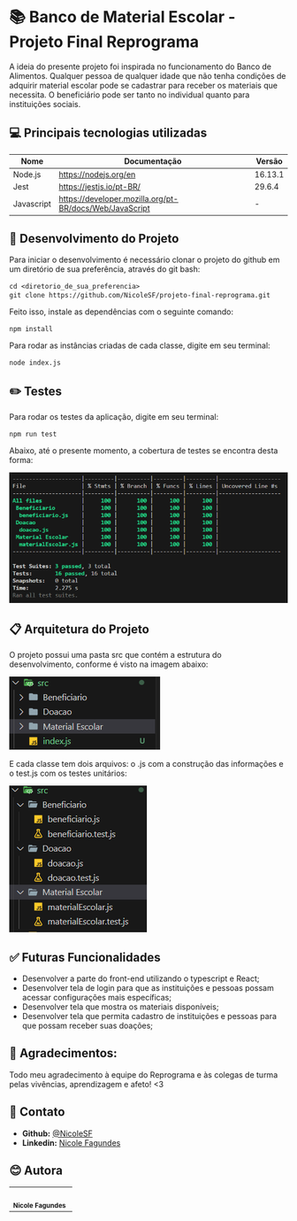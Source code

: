 # 📚 Banco de Material Escolar - Projeto Final Reprograma

A ideia do presente projeto foi inspirada no funcionamento do Banco de Alimentos. Qualquer pessoa de qualquer idade que não tenha condições de adquirir material escolar pode se cadastrar para receber os materiais que necessita. O beneficiário pode ser tanto no individual quanto para instituições sociais.

## 💻 Principais tecnologias utilizadas
| Nome    | Documentação   | Versão  |
| ------- | -------------- | ------- |
| Node.js    | https://nodejs.org/en   | 16.13.1  |
| Jest    | https://jestjs.io/pt-BR/   | 29.6.4  |
| Javascript    | https://developer.mozilla.org/pt-BR/docs/Web/JavaScript   |  -  |

## 🔨 Desenvolvimento do Projeto

Para iniciar o desenvolvimento é necessário clonar o projeto do github em um diretório de sua preferência, através do git bash:

```
cd <diretorio_de_sua_preferencia>
git clone https://github.com/NicoleSF/projeto-final-reprograma.git

```

Feito isso, instale as dependências com o seguinte comando:

```
npm install
```

Para rodar as instâncias criadas de cada classe, digite em seu terminal:

```
node index.js
```

## ✏️ Testes

Para rodar os testes da aplicação, digite em seu terminal:

```
npm run test
```

Abaixo, até o presente momento, a cobertura de testes se encontra desta forma:

![Imagem1](images/coverage-projeto-final.png)

## 📋 Arquitetura do Projeto

O projeto possui uma pasta src que contém a estrutura do desenvolvimento, conforme é visto na imagem abaixo:

![Imagem2](images/arquitetura_projeto.png)

E cada classe tem dois arquivos: o .js com a construção das informações e o test.js com os testes unitários:

![Image3](images/arquitetura_pastas.png)

## ✅ Futuras Funcionalidades

- Desenvolver a parte do front-end utilizando o typescript e React;
- Desenvolver tela de login para que as instituições e pessoas possam acessar configurações mais específicas;
- Desenvolver tela que mostra os materiais disponíveis;
- Desenvolver tela que permita cadastro de instituições e pessoas para que possam receber suas doações;

## 💜 Agradecimentos:
Todo meu agradecimento à equipe do Reprograma e às colegas de turma pelas vivências, aprendizagem e afeto! <3

## 📧 Contato

- **Github:** [@NicoleSF](https://github.com/NicoleSF)
- **Linkedin:** [Nicole Fagundes](https://www.linkedin.com/in/nicole-siqueira-fagundes/)

## 😊 Autora
<table>
    <tr>
        <td align="center><img style="border-radius: 50%" src="https://avatars.githubusercontent.com/u/70037054?v=4" width="100px" alt="imagem da autora"/><br /><sub><b>Nicole Fagundes</b></sub></td>
    </tr>
</table>
